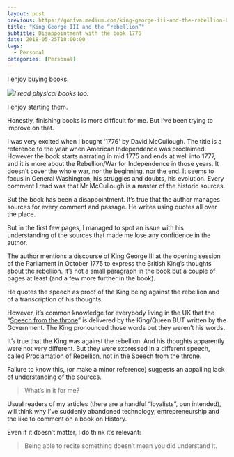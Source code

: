 ```yaml
---
layout: post
previous: https://gonfva.medium.com/king-george-iii-and-the-rebellion-6d50028b6e50
title: "King George III and the “rebellion”"
subtitle: Disappointment with the book 1776
date: 2018-05-25T18:00:00
tags:
  - Personal
categories: [Personal]
---
```


I enjoy buying books.

![](/img/1*LZ8QCNB7SgthNe8PjD8GVA.jpeg)_I read physical books too._

I enjoy starting them.

Honestly, finishing books is more difficult for me. But I’ve been trying to improve on that.

I was very excited when I bought ‘1776' by David McCullough. The title is a reference to the year when American Independence was proclaimed. However the book starts narrating in mid 1775 and ends at well into 1777, and it is more about the Rebellion/War for Independence in those years. It doesn’t cover the whole war, nor the beginning, nor the end. It seems to focus in General Washington, his struggles and doubts, his evolution. Every comment I read was that Mr McCullough is a master of the historic sources.

But the book has been a disappointment. It’s true that the author manages sources for every comment and passage. He writes using quotes all over the place.

But in the first few pages, I managed to spot an issue with his understanding of the sources that made me lose any confidence in the author.

The author mentions a discourse of King George III at the opening session of the Parliament in October 1775 to express the British King’s thoughts about the rebellion. It’s not a small paragraph in the book but a couple of pages at least (and a few more further in the book).

He quotes the speech as proof of the King being against the rebellion and of a transcription of his thoughts.

However, it’s common knowledge for everybody living in the UK that the “[Speech from the throne](https://en.wikipedia.org/wiki/Speech_from_the_throne)” is delivered by the King/Queen BUT written by the Government. The King pronounced those words but they weren’t his words.

It’s true that the King was against the rebellion. And his thoughts apparently were not very different. But they were expressed in a different speech, called [Proclamation of Rebellion](https://en.wikipedia.org/wiki/Proclamation_of_Rebellion), not in the Speech from the throne.

Failure to know this, (or make a minor reference) suggests an appalling lack of understanding of the sources.

> What’s in it for me? 

Usual readers of my articles (there are a handful “loyalists”, pun intended), will think why I’ve suddenly abandoned technology, entrepreneurship and the like to comment on a book on History.

Even if it doesn’t matter, I do think it’s relevant:

> Being able to recite something doesn’t mean you did understand it.
